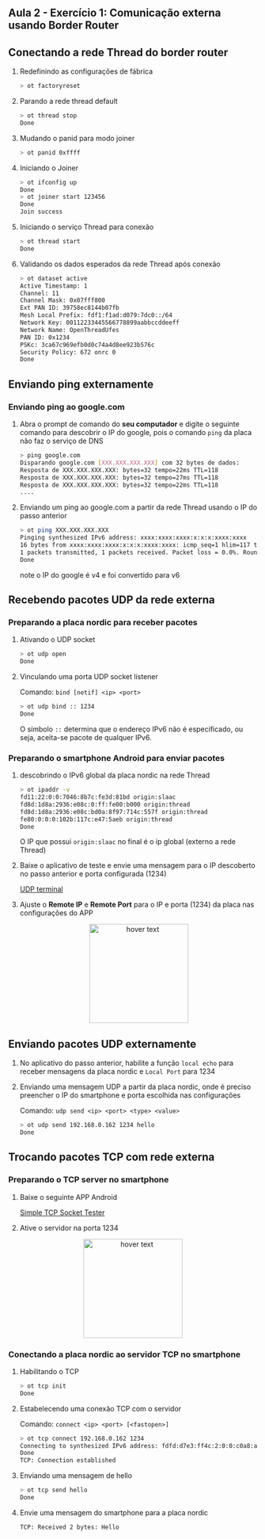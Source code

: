 ## Aula 2 - Exercício 1: Comunicação externa usando Border Router
## Conectando a rede Thread do border router
1. Redefinindo as configurações de fábrica
    ```bash
    > ot factoryreset
    ```
1. Parando a rede thread default
    ```bash
    > ot thread stop
    Done
    ```

1. Mudando o panid para modo joiner
    ```bash
    > ot panid 0xffff
    ```
2. Iniciando o Joiner
    ```bash
    > ot ifconfig up
    Done
    > ot joiner start 123456
    Done
    Join success
    ```
1. Iniciando o serviço Thread para conexão
     ```bash
     > ot thread start
    Done
     ```
3. Validando os dados esperados da rede Thread após conexão

    ```bash
    > ot dataset active
    Active Timestamp: 1
    Channel: 11
    Channel Mask: 0x07fff800
    Ext PAN ID: 39758ec8144b07fb
    Mesh Local Prefix: fdf1:f1ad:d079:7dc0::/64
    Network Key: 00112233445566778899aabbccddeeff
    Network Name: OpenThreadUfes
    PAN ID: 0x1234
    PSKc: 3ca67c969efb0d0c74a4d8ee923b576c
    Security Policy: 672 onrc 0
    Done
    ```

## Enviando ping externamente

### Enviando ping ao google.com

1. Abra o prompt de comando do **seu computador** e digite o seguinte comando para descobrir o IP do google, pois o comando `ping` da placa não faz o serviço de DNS
    ```bash
    > ping google.com
    Disparando google.com [XXX.XXX.XXX.XXX] com 32 bytes de dados:
    Resposta de XXX.XXX.XXX.XXX: bytes=32 tempo=22ms TTL=118
    Resposta de XXX.XXX.XXX.XXX: bytes=32 tempo=27ms TTL=118
    Resposta de XXX.XXX.XXX.XXX: bytes=32 tempo=22ms TTL=118
    ....
    ```
2. Enviando um ping ao google.com a partir da rede Thread usando o IP do passo anterior
    ```bash
    > ot ping XXX.XXX.XXX.XXX
    Pinging synthesized IPv6 address: xxxx:xxxx:xxxx:x:x:x:xxxx:xxxx
    16 bytes from xxxx:xxxx:xxxx:x:x:x:xxxx:xxxx: icmp_seq=1 hlim=117 time=80ms
    1 packets transmitted, 1 packets received. Packet loss = 0.0%. Round-trip min/avg/max = 80/80.0/80 ms.
    Done
    ```

    note o IP do google é v4 e foi convertido para v6

## Recebendo pacotes UDP da rede externa

### Preparando a placa nordic para receber pacotes
1. Ativando o UDP socket
    ```bash
    > ot udp open
    Done
    ```
1. Vinculando uma porta UDP socket listener 

    Comando: `bind [netif] <ip> <port>`

    ``` bash
    > ot udp bind :: 1234
    Done
    ```

    O símbolo `::` determina que o endereço IPv6 não é especificado, ou seja, aceita-se pacote de qualquer IPv6.

### Preparando o smartphone Android para enviar pacotes
1. descobrindo o IPv6 global da placa nordic na rede Thread
    ```bash
    > ot ipaddr -v
    fd11:22:0:0:7046:8b7c:fe3d:81bd origin:slaac
    fd8d:1d8a:2936:e08c:0:ff:fe00:b000 origin:thread
    fd8d:1d8a:2936:e08c:bd0a:8f97:714c:557f origin:thread
    fe80:0:0:0:102b:117c:e47:5aeb origin:thread
    Done
    ```
    O IP que possui `origin:slaac` no final é o ip global (externo a rede Thread)

2. Baixe o aplicativo de teste e envie uma mensagem para o IP descoberto no passo anterior e porta configurada (1234)

    [UDP terminal](https://play.google.com/store/apps/details?id=com.hardcodedjoy.udpterminal&hl=en_US)

1. Ajuste o **Remote IP** e **Remote Port** para o IP e porta (1234) da placa nas configurações do APP
    <p align="center">
    <img src="https://play-lh.googleusercontent.com/DY-aqauXDmnVvcbTgL-O15beDP5g98k9bI758ZuvU5_WJ6-BldxbBHIcu_61wCLcLmQ=w2560-h1440-rw" width="200" title="hover text">
    <p>

## Enviando pacotes UDP externamente

1. No aplicativo do passo anterior, habilite a função `local echo` para receber mensagens da placa nordic e `Local Port` para 1234

1. Enviando uma mensagem UDP a partir da placa nordic, onde é preciso preencher o IP do smartphone e porta escolhida nas configurações

    Comando: `udp send <ip> <port> <type> <value>`

    ```bash
    > ot udp send 192.168.0.162 1234 hello
    Done
    ```

## Trocando pacotes TCP com rede externa
### Preparando o TCP server no smartphone
1. Baixe o seguinte APP Android

    [Simple TCP Socket Tester](https://play.google.com/store/search?q=simple+tcp+socket+tester&c=apps&hl=en_US)

1. Ative o servidor na porta 1234
<p align="center">
  <img src="https://play-lh.googleusercontent.com/eVKcdh1E1Oj9nKu6W4_pzeWrWqgyzBu6QF2u6RbteCngklBektaNI9wXQkLV8uNwACo=w2560-h1440-rw" width="200" title="hover text">
<p>

### Conectando a placa nordic ao servidor TCP no smartphone

1. Habilitando o TCP
    ```bash
    > ot tcp init
    Done
    ```
2. Estabelecendo uma conexão TCP com o servidor
    
    Comando: `connect <ip> <port> [<fastopen>]`

    ```bash
    > ot tcp connect 192.168.0.162 1234
    Connecting to synthesized IPv6 address: fdfd:d7e3:ff4c:2:0:0:c0a8:a2
    Done
    TCP: Connection established
    ```
3. Enviando uma mensagem de hello
    
    ```bash
    > ot tcp send hello
    Done
    ```

4. Envie uma mensagem do smartphone para a placa nordic
    ```bash
    TCP: Received 2 bytes: Hello
    ```

